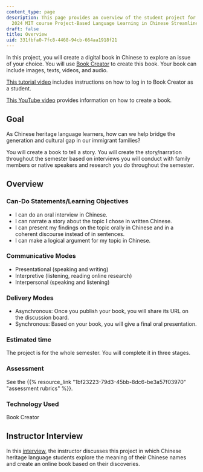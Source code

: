 ```yaml
---
content_type: page
description: This page provides an overview of the student project for the spring
  2024 MIT course Project-Based Language Learning in Chinese Streamlined II.
draft: false
title: Overview
uid: 331fbfa0-7fc8-4468-94cb-664aa1918f21
---
```

In this project, you will create a digital book in Chinese to explore an issue of your choice. You will use [Book Creator](https://bookcreator.com/) to create this book. Your book can include images, texts, videos, and audio.

[This tutorial video](https://intercom.help/bookcreator/en/articles/4143604-book-creator-tutorial-for-%20students) includes instructions on how to log in to Book Creator as a student.

[This YouTube video](https://www.youtube.com/watch?v=A0bWoYdjEfQ) provides information on how to create a book.

## Goal

As Chinese heritage language learners, how can we help bridge the generation and cultural gap in our immigrant families?      

You will create a book to tell a story. You will create the story/narration throughout the semester based on interviews you will conduct with family members or native speakers and research you do throughout the semester.

## Overview

### Can-Do Statements/Learning Objectives

- I can do an oral interview in Chinese.
- I can narrate a story about the topic I chose in written Chinese.
- I can present my findings on the topic orally in Chinese and in a coherent discourse instead of in sentences.
- I can make a logical argument for my topic in Chinese.

### Communicative Modes

- Presentational (speaking and writing)
- Interpretive (listening, reading online research)
- Interpersonal (speaking and listening)

### Delivery Modes

- Asynchronous: Once you publish your book, you will share its URL on the discussion board. 
- Synchronous: Based on your book, you will give a final oral presentation.

### Estimated time

The project is for the whole semester. You will complete it in three stages.

### Assessment

See the {{% resource_link "1bf23223-79d3-45bb-8dc6-be3a57f03970" "assessment rubrics" %}}.

### Technology Used

Book Creator

## Instructor Interview

In this [interview](https://www.youtube.com/watch?v=EonlJz49iBQ), the instructor discusses this project in which Chinese heritage language students explore the meaning of their Chinese names and create an online book based on their discoveries.